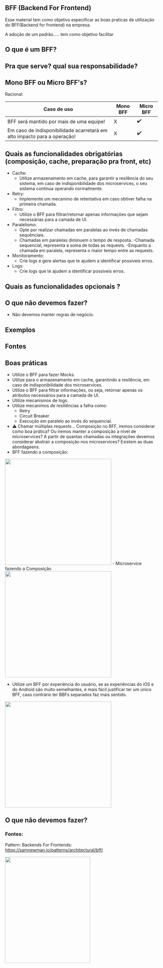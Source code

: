 ##  BFF (Backend For Frontend)

Esse material tem como objetivo especificar as boas praticas de utilização do BFF(Backend for frontend) na empresa.

A adoção de um padrão..... tem como objetivo facilitar 

## O que é um BFF?

## Pra que serve? qual sua responsabilidade?

## Mono BFF ou Micro BFF's?

Racional:

| Caso de uso   | Mono BFF      | Micro BFF     | 
| ------------- | ------------- | ------------- |
| BFF será mantido por mais de uma equipe! | X  | ✔️  |
| Em caso de indisponibilidade acarretará em alto impacto para a operação!  | X   | ✔️  | 

## Quais as funcionalidades obrigatórias (composição,  cache, preparação pra front, etc)
- Cache:
  - Utilize armazenamento em cache, para garantir a resilência do seu sistema, em caso de indisponibilidade dos microservices, o seu sistema continua operando normalmente.
- Retry:
  - Implemente um mecanimo de retentativa em caso obtiver falha na primeira chamada.
- Filtro:
  - Utilize o BFF para filtrar/retornar apenas informações que sejam necessárias para a camada de UI.
- Paralelismo:
  - Opte por realizar chamadas em paralelas ao invés de chamadas sequênciais.
  - Chamadas em paralelas diminuem o tempo de resposta.
    -Chamada sequencial, representa a soma de todas as requests.
    -Enquanto a chamada em paralela, representa o maior tempo entre as requests.
- Monitoramento:
  - Crie logs e gere alertas que te ajudem a identificar possíveis erros. 
- Logs:
  - Crie logs que te ajudem a identificar possíveis erros. 


## Quais as funcionalidades opcionais ?

## O que não devemos fazer?

- Não devemos manter regras de negócio.

## Exemplos

## Fontes

## Boas práticas

- Utilize o BFF para fazer Mocks.
- Utilize para o armazenamento em cache, garantindo a resilência, em caso de indisponibilidade dos microservices.
- Utilize o BFF para filtrar informações, ou seja, retornar apenas os atributos necessários para a camada de UI.
- Utilize mecanismos de logs.
- Utilize mecanimos de resiliências a falha como:
  - Retry
  - Circuit Breaker
  - Execução em paralelo ao invés do sequencial.
- ⚠ Chamar múltiplas requests... Composição no BFF, iremos considerar como boa prática? Ou iremos manter a composição a nível de microservices? A partir de quantas chamadas ou integrações devemos considerar abstrair a composição nos microservices? Existem as duas abordageens.
- BFF fazendo a composição:
<img src="https://user-images.githubusercontent.com/12093535/197595185-30e6a9ee-0254-419d-8238-3178782cd5e9.png" width="350" height="350">
- Microservice fazendo a Composição
<img src="https://user-images.githubusercontent.com/12093535/197595233-074853c0-3ce2-4ec7-91eb-3fe02c1e6356.png" width="350" height="350">

- Utilize um BFF por experiência do usuário, se as experiências do iOS e do Android são muito semelhantes, é mais fácil justificar ter um único BFF, caso contrário ter BBFs separados faz mais sentido.
<img src="https://user-images.githubusercontent.com/12093535/197592299-40f5ecc5-92bb-4e28-8d77-1bf60bce36e7.png" width="350" height="350">

## O que não devemos fazer?







### Fontes:

Pattern: Backends For Frontends:
https://samnewman.io/patterns/architectural/bff/


<img src="https://user-images.githubusercontent.com/12093535/197590032-0dc49c6c-715f-4970-b0e7-7063d0e48592.png" width="280" height="350">
